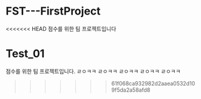 # FST---FirstProject
<<<<<<< HEAD
점수를 위한 팀 프로젝트입니다

Test_01
=======
점수를 위한 팀 프로젝트입니다.
ㄹㅇㅋㅋ
ㄹㅇㅋㅋ
ㄹㅇㅋㅋ
ㄹㅇㅋㅋ
ㄹㅇㅋㅋ
>>>>>>> 61f068ca932982d2aaea0532d109f5da2a58afd8
